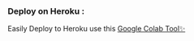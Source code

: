 ### Deploy on Heroku :

Easily Deploy to Heroku use this [Google Colab Tool✨](https://colab.research.google.com/drive/1aIvFZmbKaTGNcTGCo1f35DO-CMhG_Jd3#scrollTo=NDbOYtC0ADR5)
